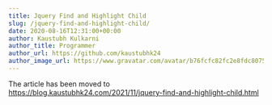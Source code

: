 ```yaml
---
title: Jquery Find and Highlight Child
slug: /jquery-find-and-highlight-child/
date: 2020-08-16T12:31:00+00:00
author: Kaustubh Kulkarni
author_title: Programmer
author_url: https://github.com/kaustubhk24
author_image_url: https://www.gravatar.com/avatar/b76fcfc82fc2e8fdc8075636f1735f61?s=200
---
```

The article has been moved to https://blog.kaustubhk24.com/2021/11/jquery-find-and-highlight-child.html

